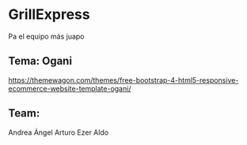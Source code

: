 # GrillExpress
Pa el equipo más juapo
## Tema: Ogani
https://themewagon.com/themes/free-bootstrap-4-html5-responsive-ecommerce-website-template-ogani/
## Team:
  Andrea
  Ángel
  Arturo
  Ezer
  Aldo
